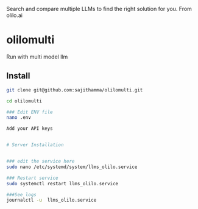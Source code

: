 Search and compare multiple LLMs to find the right solution for you. From olilo.ai

# olilomulti
Run with multi model llm

## Install
```bash
git clone git@github.com:sajithamma/olilomulti.git

cd olilomulti

### Edit ENV file
nano .env

Add your API keys


# Server Installation


### edit the service here
sudo nano /etc/systemd/system/llms_olilo.service

### Restart service
sudo systemctl restart llms_olilo.service

###See logs
journalctl -u  llms_olilo.service
